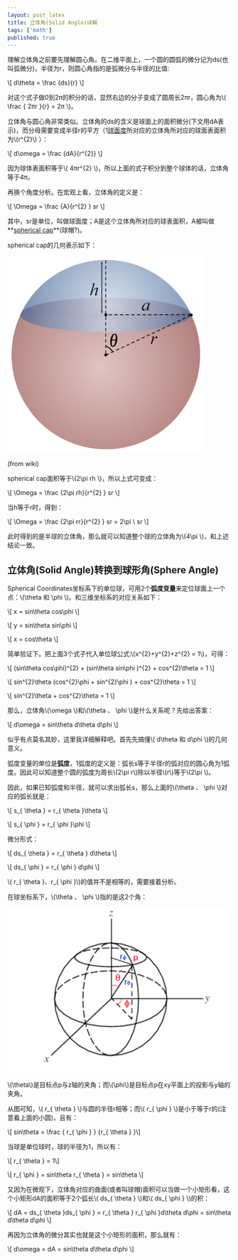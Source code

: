 ```yaml
---
layout: post_latex
title: 立体角(Solid Angle)详解
tags: ['math']
published: true
---
```




理解立体角之前要先理解圆心角。在二维平面上，一个圆的圆弧的微分记为ds(也叫弧微分)，半径为r，则圆心角指的是弧微分与半径的比值:

\\[ d\\theta = \\frac \{ds\}\{r\} \\]

<!--more-->

对这个式子做0到2π的积分的话，显然右边的分子变成了圆周长2πr，圆心角为\\( \\frac \{ 2πr \}\{r\} = 2π \\)。

立体角与圆心角非常类似。立体角的ds的含义是球面上的面积微分(下文用dA表示)，而分母需要变成半径r的平方（1[球面度](https://en.wikipedia.org/wiki/Steradian)所对应的立体角所对应的球面表面积为\\(r\^\{2\}\\) ）：

\\[ d\\omega = \\frac \{dA\}\{r\^\{2\}\} \\]

因为球体表面积等于\\( 4πr\^\{2\} \\)，所以上面的式子积分到整个球体的话，立体角等于4π。


再换个角度分析。在宏观上看，立体角的定义是：

\\[ \\Omega = \\frac \{A\}\{r\^\{2\} \} sr \\]

其中，sr是单位，叫做球面度；A是这个立体角所对应的球表面积，A被叫做**[spherical cap](https://en.wikipedia.org/wiki/Spherical_cap)**(球帽?)。

 spherical cap的几何表示如下：

![8.png](../images/2016.7/8.png)

(from wiki)

 spherical cap面积等于\\(2\\pi rh \\)，所以上式可变成：

\\[ \\Omega = \\frac \{2\\pi rh\}\{r\^\{2\} \} sr \\]

当h等于r时，得到：

\\[ \\Omega = \\frac \{2\\pi rr\}\{r\^\{2\} \} sr = 2\\pi \ sr \\]

此时得到的是半球的立体角，那么就可以知道整个球的立体角为\\(4\\pi  \\)，和上述结论一致。



## 立体角(Solid Angle)转换到球形角(Sphere Angle)

Spherical Coordinates坐标系下的单位球，可用2个**弧度变量**来定位球面上一个点：\\(\\theta 和 \\phi \\)。和三维坐标系的对应关系如下：

\\[ x = sin\\theta cos\\phi \\]

\\[ y = sin\\theta sin\\phi \\]

\\[ x = cos\\theta \\]

简单验证下。把上面3个式子代入单位球公式:\\(x\^\{2\}+y\^\{2\}+z\^\{2\} = 1\\)，可得：

\\[ (sin\\theta cos\\phi)\^\{2\} + (sin\\theta sin\\phi )\^\{2\} + cos\^\{2\}\\theta = 1 \\]

\\[ sin\^\{2\}\\theta (cos\^\{2\}\\phi  + sin\^\{2\}\\phi ) + cos\^\{2\}\\theta = 1 \\]

\\[ sin\^\{2\}\\theta  + cos\^\{2\}\\theta = 1 \\]


那么，立体角\\(\\omega \\)和\\(\\theta 、 \\phi \\)是什么关系呢？先给出答案：

\\[ d\\omega = sin\\theta d\\theta d\\phi \\]

似乎有点莫名其妙，这里我详细解释吧。首先先搞懂\\(  d\\theta 和  d\\phi \\)的几何意义。

弧度变量的单位是**弧度**，1弧度的定义是：弧长s等于半径r的弧对应的圆心角为1弧度。因此可以知道整个圆的弧度为周长\\(2\\pi r\\)除以半径\\(r\\)等于\\(2\\pi \\)。

因此，如果已知弧度和半径，就可以求出弧长s，那么上面的\\(\\theta 、 \\phi \\)对应的弧长就是：

\\[ s\_\{ \\theta \} = r\_\{ \\theta \}\\theta  \\]

\\[ s\_\{ \\phi \} = r\_\{ \\phi \}\\phi  \\]

微分形式：

\\[ ds\_\{ \\theta \} = r\_\{ \\theta \} d\\theta  \\]

\\[ ds\_\{ \\phi \} = r\_\{ \\phi \} d\\phi  \\]

\\( r\_\{ \\theta \}、r\_\{ \\phi \}\\)的值并不是相等的，需要接着分析。

在球坐标系下，\\(\\theta 、 \\phi \\)指的是这2个角：

![9.png](../images/2016.7/9.png)

\\(\\theta\\)是目标点p与z轴的夹角；而\\(\\phi\\)是目标点p在xy平面上的投影与y轴的夹角。

从图可知，\\( r\_\{ \\theta \} \\)与圆的半径r相等；而\\( r\_\{ \\phi \} \\)是小于等于r的(注意看上面的小圆)，且有：

\\[ sin\\theta = \\frac \{ r\_\{ \\phi \} \} \{r\_\{ \\theta \} \}\\]

当球是单位球时，球的半径为1，所以有：

\\[ r\_\{ \\theta \} = 1\\]

\\[ r\_\{ \\phi \} = sin\\theta  r\_\{ \\theta \} = sin\\theta \\]



又因为在微观下，立体角对应的曲面(或者叫球帽)面积可以当做一个小矩形看，这个小矩形dA的面积等于2个弧长\\( ds\_\{ \\theta \} \\)和\\( ds\_\{ \\phi \} \\)的积：

\\[ dA = ds\_\{ \\theta \}ds\_\{ \\phi \} = r\_\{ \\theta \} r\_\{ \\phi \}d\\theta d\\phi = sin\\theta d\\theta d\\phi \\]

再因为立体角的微分其实也就是这个小矩形的面积，那么就有：

\\[ d\\omega = dA = sin\\theta d\\theta d\\phi \\]